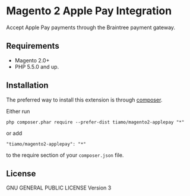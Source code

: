Magento 2 Apple Pay Integration
====
Accept Apple Pay payments through the Braintree payment gateway.

## Requirements
* Magento 2.0+
* PHP 5.5.0 and up.

## Installation

The preferred way to install this extension is through [composer](http://getcomposer.org/download/).

Either run

```
php composer.phar require --prefer-dist tiamo/magento2-applepay "*"
```

or add

```
"tiamo/magento2-applepay": "*"
```

to the require section of your `composer.json` file.

## License
GNU GENERAL PUBLIC LICENSE Version 3
